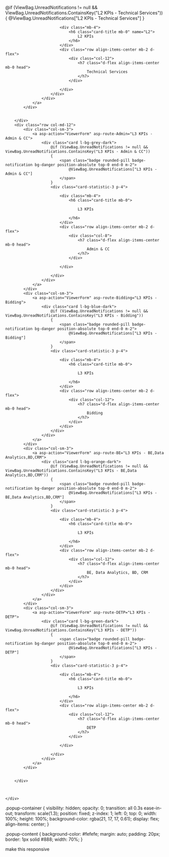 <div id="popup1" class="popup-container">
    <div class="popup-content">
        <a href="#" class="close"><i class="fas fa-window-close"></i></a>
        <div class="row col-md-12 d-flex justify-content-center">
            <div class="col-sm-4">
                <a asp-action="ViewerForm" asp-route-L2="L2 KPIs - Technical Services">
                    <div class="card l-bg-cherry">
                        @if (ViewBag.UnreadNotifications != null && ViewBag.UnreadNotifications.ContainsKey("L2 KPIs - Technical Services"))
                        {
                            <span class="badge rounded-pill badge-notification bg-danger position-absolute top-0 end-0 m-2">
                                @ViewBag.UnreadNotifications["L2 KPIs - Technical Services"]
                            </span>
                        }
                        <div class="card-statistic-3 p-4">

                            <div class="mb-4">
                                <h6 class="card-title mb-0" name="L2">
                                    L2 KPIs
                                </h6>
                            </div>
                            <div class="row align-items-center mb-2 d-flex">
                                <div class="col-12">
                                    <h7 class="d-flex align-items-center mb-0 head">
                                        Technical Services
                                    </h7>
                                </div>

                            </div>
                        </div>
                    </div>
                </a>
            </div>
            
           
        </div>
        <div class="row col-md-12">
            <div class="col-sm-3">
                <a asp-action="ViewerForm" asp-route-Admin="L3 KPIs - Admin & CC">
                    <div class="card l-bg-grey-dark">
                        @if (ViewBag.UnreadNotifications != null && ViewBag.UnreadNotifications.ContainsKey("L3 KPIs - Admin & CC"))
                        {
                            <span class="badge rounded-pill badge-notification bg-danger position-absolute top-0 end-0 m-2">
                                @ViewBag.UnreadNotifications["L3 KPIs - Admin & CC"]
                            </span>
                        }
                        <div class="card-statistic-3 p-4">

                            <div class="mb-4">
                                <h6 class="card-title mb-0">

                                    L3 KPIs

                                </h6>
                            </div>
                            <div class="row align-items-center mb-2 d-flex">
                                <div class="col-8">
                                    <h7 class="d-flex align-items-center mb-0 head">
                                        Admin & CC
                                    </h7>
                                </div>

                            </div>

                        </div>
                    </div>
                </a>
            </div>
            <div class="col-sm-3">
                <a asp-action="ViewerForm" asp-route-Bidding="L3 KPIs - Bidding">
                    <div class="card l-bg-blue-dark">
                        @if (ViewBag.UnreadNotifications != null && ViewBag.UnreadNotifications.ContainsKey("L3 KPIs - Bidding"))
                        {
                            <span class="badge rounded-pill badge-notification bg-danger position-absolute top-0 end-0 m-2">
                                @ViewBag.UnreadNotifications["L3 KPIs - Bidding"]
                            </span>
                        }
                        <div class="card-statistic-3 p-4">

                            <div class="mb-4">
                                <h6 class="card-title mb-0">

                                    L3 KPIs

                                </h6>
                            </div>
                            <div class="row align-items-center mb-2 d-flex">
                                <div class="col-12">
                                    <h7 class="d-flex align-items-center mb-0 head">
                                        Bidding
                                    </h7>
                                </div>
                            </div>
                        </div>
                    </div>
                </a>
            </div>
            <div class="col-sm-3">
                <a asp-action="ViewerForm" asp-route-BE="L3 KPIs - BE,Data Analytics,BD,CRM">
                    <div class="card l-bg-orange-dark">
                        @if (ViewBag.UnreadNotifications != null && ViewBag.UnreadNotifications.ContainsKey("L3 KPIs - BE,Data Analytics,BD,CRM"))
                        {
                            <span class="badge rounded-pill badge-notification bg-danger position-absolute top-0 end-0 m-2">
                                @ViewBag.UnreadNotifications["L3 KPIs - BE,Data Analytics,BD,CRM"]
                            </span>
                        }
                        <div class="card-statistic-3 p-4">

                            <div class="mb-4">
                                <h6 class="card-title mb-0">

                                    L3 KPIs

                                </h6>
                            </div>
                            <div class="row align-items-center mb-2 d-flex">
                                <div class="col-12">
                                    <h7 class="d-flex align-items-center mb-0 head">
                                        BE, Data Analytics, BD, CRM
                                    </h7>
                                </div>
                            </div>
                        </div>
                    </div>
                </a>
            </div>
            <div class="col-sm-3">
                <a asp-action="ViewerForm" asp-route-DETP="L3 KPIs - DETP">
                    <div class="card l-bg-green-dark">
                        @if (ViewBag.UnreadNotifications != null && ViewBag.UnreadNotifications.ContainsKey("L3 KPIs - DETP"))
                        {
                            <span class="badge rounded-pill badge-notification bg-danger position-absolute top-0 end-0 m-2">
                                @ViewBag.UnreadNotifications["L3 KPIs - DETP"]
                            </span>
                        }
                        <div class="card-statistic-3 p-4">

                            <div class="mb-4">
                                <h6 class="card-title mb-0">

                                    L3 KPIs

                                </h6>
                            </div>
                            <div class="row align-items-center mb-2 d-flex">
                                <div class="col-12">
                                    <h7 class="d-flex align-items-center mb-0 head">
                                        DETP
                                    </h7>
                                </div>

                            </div>

                        </div>
                    </div>
                </a>
            </div>
            
            
        </div>
        
       
       
    </div>
</div>

.popup-container {
    visibility: hidden;
    opacity: 0;
    transition: all 0.3s ease-in-out;
    transform: scale(1.3);
    position: fixed;
    z-index: 1;
    left: 0;
    top: 0;
    width: 100%;
    height: 100%;
    background-color: rgba(21, 17, 17, 0.61);
    display: flex;
    align-items: center;
}

.popup-content {
    background-color: #fefefe;
    margin: auto;
    padding: 20px;
    border: 1px solid #888;
    width: 70%;
}

make this responsive 
